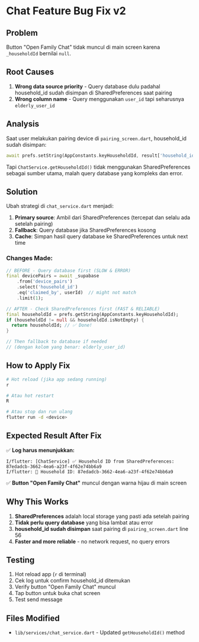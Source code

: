 # Chat Feature Bug Fix v2

## Problem
Button "Open Family Chat" tidak muncul di main screen karena `_householdId` bernilai `null`.

## Root Causes
1. **Wrong data source priority** - Query database dulu padahal household_id sudah disimpan di SharedPreferences saat pairing
2. **Wrong column name** - Query menggunakan `user_id` tapi seharusnya `elderly_user_id`

## Analysis
Saat user melakukan pairing device di `pairing_screen.dart`, household_id sudah disimpan:
```dart
await prefs.setString(AppConstants.keyHouseholdId, result['household_id'] ?? '');
```

Tapi `ChatService.getHouseholdId()` tidak menggunakan SharedPreferences sebagai sumber utama, malah query database yang kompleks dan error.

## Solution
Ubah strategi di `chat_service.dart` menjadi:
1. **Primary source**: Ambil dari SharedPreferences (tercepat dan selalu ada setelah pairing)
2. **Fallback**: Query database jika SharedPreferences kosong
3. **Cache**: Simpan hasil query database ke SharedPreferences untuk next time

### Changes Made:
```dart
// BEFORE - Query database first (SLOW & ERROR)
final devicePairs = await _supabase
    .from('device_pairs')
    .select('household_id')
    .eq('claimed_by', userId)  // might not match
    .limit(1);

// AFTER - Check SharedPreferences first (FAST & RELIABLE)
final householdId = prefs.getString(AppConstants.keyHouseholdId);
if (householdId != null && householdId.isNotEmpty) {
  return householdId; // ✅ Done!
}

// Then fallback to database if needed
// (dengan kolom yang benar: elderly_user_id)
```

## How to Apply Fix
```bash
# Hot reload (jika app sedang running)
r

# Atau hot restart
R

# Atau stop dan run ulang
flutter run -d <device>
```

## Expected Result After Fix
✅ **Log harus menunjukkan:**
```
I/flutter: [ChatService] ✅ Household ID from SharedPreferences: 87edadcb-3662-4ea6-a23f-4f62e74bb6a9
I/flutter: 📱 Household ID: 87edadcb-3662-4ea6-a23f-4f62e74bb6a9
```

✅ **Button "Open Family Chat"** muncul dengan warna hijau di main screen

## Why This Works
1. **SharedPreferences** adalah local storage yang pasti ada setelah pairing
2. **Tidak perlu query database** yang bisa lambat atau error
3. **household_id sudah disimpan** saat pairing di `pairing_screen.dart` line 56
4. **Faster and more reliable** - no network request, no query errors

## Testing
1. Hot reload app (`r` di terminal)
2. Cek log untuk confirm household_id ditemukan
3. Verify button "Open Family Chat" muncul
4. Tap button untuk buka chat screen
5. Test send message

## Files Modified
- `lib/services/chat_service.dart` - Updated `getHouseholdId()` method

